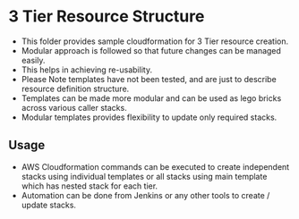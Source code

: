 # 3 Tier Resource Structure

- This folder provides sample cloudformation for 3 Tier resource creation.
- Modular approach is followed so that future changes can be managed easily.
- This helps in achieving re-usability.
- Please Note templates have not been tested, and are just to describe resource definition structure.
- Templates can be made more modular and can be used as lego bricks across various caller stacks.
- Modular templates provides flexibility to update only required stacks.


## Usage 
- AWS Cloudformation commands can be executed to create independent stacks using individual templates or all stacks using main template which has nested stack for each tier.
- Automation can be done from Jenkins or any other tools to create / update stacks. 

